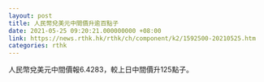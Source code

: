 ```yaml
---
layout: post
title: 人民幣兌美元中間價升逾百點子
date: 2021-05-25 09:20:21.000000000 +08:00
link: https://news.rthk.hk/rthk/ch/component/k2/1592500-20210525.htm
categories: rthk
---
```


人民幣兌美元中間價報6.4283，較上日中間價升125點子。
